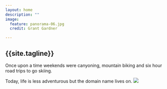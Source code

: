 ```yaml
---
layout: home
description: ""
image:
  feature: panorama-06.jpg
  credit: Grant Gardner

---
```

## {{site.tagline}}

Once upon a time weekends were canyoning, mountain biking and six hour road trips to go skiing.

Today, life is less adventurous but the domain name lives on. <img src="{{site.url}}/images/{{site.logo}}"/>
